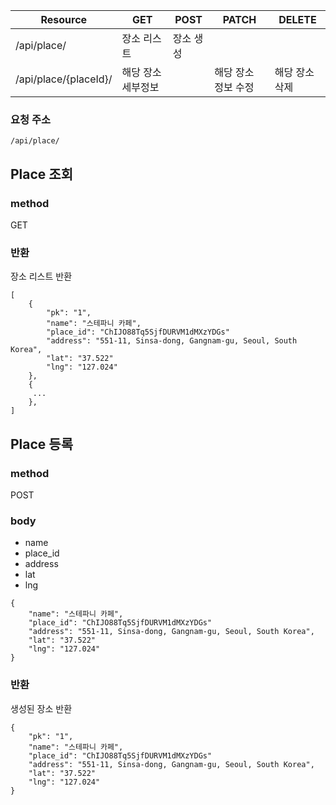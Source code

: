 Resource | GET | POST | PATCH | DELETE | 
--- | --- | --- | --- | --- |
/api/place/ | 장소 리스트 | 장소 생성 |  |  |
/api/place/{placeId}/ | 해당 장소 세부정보 |  | 해당 장소 정보 수정 | 해당 장소 삭제 |

### 요청 주소
`/api/place/`


## Place 조회

### method
GET

### 반환
장소 리스트 반환

```
[
    {
        "pk": "1",
        "name": "스테파니 카페",
        "place_id": "ChIJO88Tq5SjfDURVM1dMXzYDGs"
        "address": "551-11, Sinsa-dong, Gangnam-gu, Seoul, South Korea",
        "lat": "37.522"
        "lng": "127.024"
    },
    {
     ...
    },
]
```

## Place 등록

### method
POST

### body
- name
- place_id
- address
- lat
- lng

```
{
    "name": "스테파니 카페",
    "place_id": "ChIJO88Tq5SjfDURVM1dMXzYDGs"
    "address": "551-11, Sinsa-dong, Gangnam-gu, Seoul, South Korea",
    "lat": "37.522"
    "lng": "127.024"
}
```

### 반환
생성된 장소 반환

```
{
    "pk": "1",
    "name": "스테파니 카페",
    "place_id": "ChIJO88Tq5SjfDURVM1dMXzYDGs"
    "address": "551-11, Sinsa-dong, Gangnam-gu, Seoul, South Korea",
    "lat": "37.522"
    "lng": "127.024"
}
```